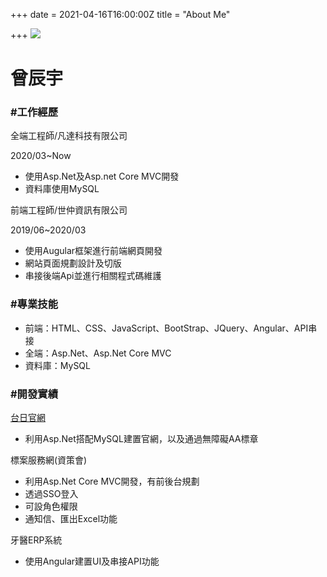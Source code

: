 +++
date = 2021-04-16T16:00:00Z
title = "About Me"

+++
![](/uploads/大頭貼.jpg)

# 曾辰宇

### #工作經歷

全端工程師/凡達科技有限公司

2020/03\~Now

* 使用Asp.Net及Asp.net Core MVC開發
* 資料庫使用MySQL

前端工程師/世仲資訊有限公司

2019/06\~2020/03

* 使用Augular框架進行前端網頁開發
* 網站頁面規劃設計及切版
* 串接後端Api並進行相關程式碼維護

### #專業技能

* 前端：HTML、CSS、JavaScript、BootStrap、JQuery、Angular、API串接
* 全端：Asp.Net、Asp.Net Core MVC
* 資料庫：MySQL

### #開發實績

[台日官網]()

* 利用Asp.Net搭配MySQL建置官網，以及通過無障礙AA標章

標案服務網(資策會)

* 利用Asp.Net Core MVC開發，有前後台規劃
* 透過SSO登入
* 可設角色權限
* 通知信、匯出Excel功能

牙醫ERP系統

* 使用Angular建置UI及串接API功能